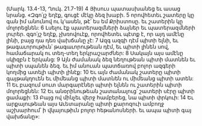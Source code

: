 (Մարկ. 13.4-13, Ղուկ. 21.7-19)
4 Յիսուս պատասխանեց եւ ասաց նրանց. «Զգո՛յշ եղէք, գուցէ մէկը ձեզ խաբի. 5 որովհետեւ շատերը կը գան իմ անունով ու կ՚ասեն, թէ՝ ես եմ Քրիստոսը. եւ շատերին կը մոլորեցնեն: 6 Լսելու էք պատերազմների ձայներ եւ պատերազմների լուրեր. զգո՛յշ եղէք, չխռովուէք, որովհետեւ պէտք է, որ այդ ամէնը լինի, բայց դա դեռ վախճանը չէ: 7 Ազգ ազգի դէմ պիտի ելնի, եւ թագաւորութիւն՝ թագաւորութեան դէմ, եւ պիտի լինեն սով, համաճարակ ու տեղ-տեղ երկրաշարժներ: 8 Սակայն այս ամէնը սկիզբն է երկանց: 9 Այն ժամանակ ձեզ նեղութեան պիտի մատնեն եւ պիտի սպանեն ձեզ. եւ իմ անուան պատճառով բոլոր ազգերի կողմից ատելի պիտի լինէք: 10 Եւ այն ժամանակ շատերը պիտի գայթակղուեն եւ միմեանց պիտի մատնեն ու միմեանց պիտի ատեն: 11 Եւ բազում սուտ մարգարէներ պիտի ելնեն ու շատերին պիտի մոլորեցնեն: 12 Եւ անօրինութեան շատանալուց՝ շատերի սէրը պիտի ցամաքի: 13 Բայց ով մինչեւ վերջ համբերեց, նա պիտի փրկուի: 14 Եւ արքայութեան այս Աւետարանը պիտի քարոզուի ամբողջ աշխարհում՝ ի վկայութիւն բոլոր հեթանոսների. եւ ապա պիտի գայ վախճանը»:
